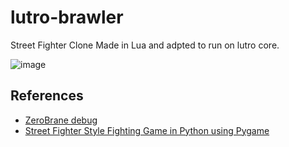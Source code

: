 # lutro-brawler

Street Fighter Clone Made in Lua and adpted to run on lutro core.

![image](https://github.com/user-attachments/assets/d5fee812-c1bf-459a-9e25-034702be62af)


## References
* [ZeroBrane debug](https://notebook.kulchenko.com/zerobrane/love2d-debugging)
* [Street Fighter Style Fighting Game in Python using Pygame](https://www.youtube.com/watch?v=s5bd9KMSSW4)
